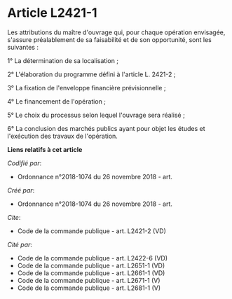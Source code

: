 # Article L2421-1

Les attributions du maître d'ouvrage qui, pour chaque opération envisagée, s'assure préalablement de sa faisabilité et de son
opportunité, sont les suivantes : 

1° La détermination de sa localisation ; 

2° L'élaboration du programme défini à l'article L. 2421-2 ; 

3° La fixation de l'enveloppe financière prévisionnelle ; 

4° Le financement de l'opération ; 

5° Le choix du processus selon lequel l'ouvrage sera réalisé ; 

6° La conclusion des marchés publics ayant pour objet les études et l'exécution des travaux de l'opération.

**Liens relatifs à cet article**

_Codifié par_:

  - Ordonnance n°2018-1074 du 26 novembre 2018 - art.

_Créé par_:

  - Ordonnance n°2018-1074 du 26 novembre 2018 - art.

_Cite_:

  - Code de la commande publique - art. L2421-2 (VD)

_Cité par_:

  - Code de la commande publique - art. L2422-6 (VD)
  - Code de la commande publique - art. L2651-1 (VD)
  - Code de la commande publique - art. L2661-1 (VD)
  - Code de la commande publique - art. L2671-1 (V)
  - Code de la commande publique - art. L2681-1 (V)
